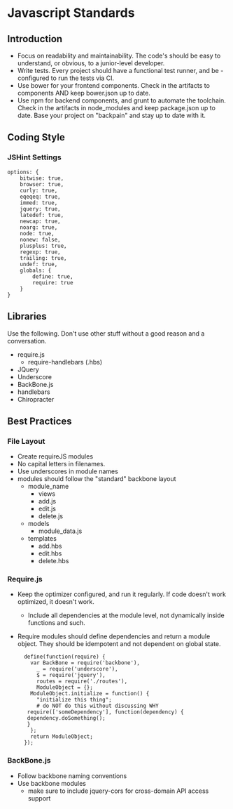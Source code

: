 # Javascript Standards
## Introduction
- Focus on readability and maintainability. The code's should be easy to understand, or obvious, to a junior-level developer.
- Write tests. Every project should have a functional test runner, and be - configured to run the tests via CI.
- Use bower for your frontend components. Check in the artifacts to components AND keep bower.json up to date.
- Use npm for backend components, and grunt to automate the toolchain. Check in the artifacts in node_modules and keep package.json up to date.
Base your project on "backpain" and stay up to date with it.

## Coding Style

### JSHint Settings
	options: {
	    bitwise: true,
	    browser: true,
	    curly: true,
	    eqeqeq: true,
	    immed: true,
	    jquery: true,
	    latedef: true,
	    newcap: true,
	    noarg: true,
	    node: true,
	    nonew: false,
	    plusplus: true,
	    regexp: true,
	    trailing: true,
	    undef: true,
	    globals: {
	        define: true,
	        require: true
	    }
	}
	
## Libraries
Use the following. Don't use other stuff without a good reason and a conversation.

- require.js
  - require-handlebars (.hbs)
- JQuery
- Underscore
- BackBone.js
- handlebars
- Chiropracter

## Best Practices
### File Layout
- Create requireJS modules
- No capital letters in filenames.
- Use underscores in module names
- modules should follow the "standard" backbone layout
  - module_name
    - views
    - add.js
    - edit.js
    - delete.js
  - models
    - module_data.js
  - templates
    - add.hbs
    - edit.hbs
    - delete.hbs
    
### Require.js
- Keep the optimizer configured, and run it regularly. If code doesn't work optimized, it doesn't work.
  - Include all dependencies at the module level, not dynamically inside functions and such.
- Require modules should define dependencies and return a module object. They should be idempotent and not dependent on global state.

		define(function(require) {
		  var BackBone = require('backbone'),
		    _ = require('underscore'),
		    $ = require('jquery'),
		    routes = require('./routes'),
		    ModuleObject = {};
		  ModuleObject.initialize = function() {
		    "initialize this thing"; 
		    # do NOT do this without discussing WHY
		 require(['someDependency'], function(dependency) {
		 dependency.doSomething();
		 } 
		  };
		  return ModuleObject;
		});
		
### BackBone.js
- Follow backbone naming conventions
- Use backbone modules
  - make sure to include jquery-cors for cross-domain API access support
		
		